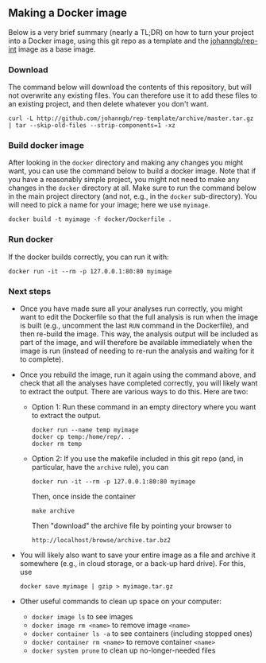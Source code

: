 ## Making a Docker image

Below is a very brief summary (nearly a TL;DR) on how to turn your project into a Docker image, using this git repo as a template and the [johanngb/rep-int](https://hub.docker.com/r/johanngb/rep-int) image as a base image.

### Download

The command below will download the contents of this repository, but will not overwrite any existing files.  You can therefore use it to add these files to an existing project, and then delete whatever you don't want.

    curl -L http://github.com/johanngb/rep-template/archive/master.tar.gz | tar --skip-old-files --strip-components=1 -xz

### Build docker image

After looking in the `docker` directory and making any changes you might want, you can use the command below to build a docker image.  Note that if you have a reasonably simple project, you might not need to make any changes in the `docker` directory at all.  Make sure to run the command below in the main project directory (and not, e.g., in the `docker` sub-directory).  You will need to pick a name for your image; here we use `myimage`.

    docker build -t myimage -f docker/Dockerfile .

### Run docker

If the docker builds correctly, you can run it with:

    docker run -it --rm -p 127.0.0.1:80:80 myimage

### Next steps

* Once you have made sure all your analyses run correctly, you might want to edit the Dockerfile so that the full analysis is run when the image is built (e.g., uncomment the last `RUN` command in the Dockerfile), and then re-build the image.  This way, the analysis output will be included as part of the image, and will therefore be available immediately when the image is run (instead of needing to re-run the analysis and waiting for it to complete).

* Once you rebuild the image, run it again using the command above, and check that all the analyses have completed correctly, you will likely want to extract the output.  There are various ways to do this.  Here are two:

  * Option 1:  Run these command in an empty directory where you want to extract the output.
  
        docker run --name temp myimage
        docker cp temp:/home/rep/. .
        docker rm temp
        
  * Option 2:  If you use the makefile included in this git repo (and, in particular, have the `archive` rule), you can
  
        docker run -it --rm -p 127.0.0.1:80:80 myimage
        
    Then, once inside the container
    
        make archive
    
    Then "download" the archive file by pointing your browser to
    
        http://localhost/browse/archive.tar.bz2
      
* You will likely also want to save your entire image as a file and archive it somewhere (e.g., in cloud storage, or a back-up hard drive).  For this, use

      docker save myimage | gzip > myimage.tar.gz
      
* Other useful commands to clean up space on your computer:

  * `docker image ls` to see images
  * `docker image rm <name>` to remove image `<name>`
  * `docker container ls -a` to see containers (including stopped ones)
  * `docker container rm <name>` to remove container `<name>`
  * `docker system prune` to clean up no-longer-needed files
  
      
